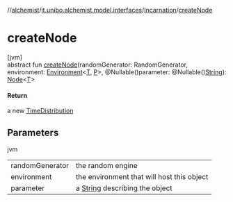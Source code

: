 //[alchemist](../../../index.md)/[it.unibo.alchemist.model.interfaces](../index.md)/[Incarnation](index.md)/[createNode](create-node.md)

# createNode

[jvm]\
abstract fun [createNode](create-node.md)(randomGenerator: RandomGenerator, environment: [Environment](../-environment/index.md)<[T](../-action/index.md), [P](../../it.unibo.alchemist.core.interfaces/-simulation/index.md)>, @Nullable()parameter: @Nullable()[String](https://docs.oracle.com/javase/8/docs/api/java/lang/String.html)): [Node](../-node/index.md)<[T](../-action/index.md)>

#### Return

a new [TimeDistribution](../-time-distribution/index.md)

## Parameters

jvm

| | |
|---|---|
| randomGenerator | the random engine |
| environment | the environment that will host this object |
| parameter | a [String](https://docs.oracle.com/javase/8/docs/api/java/lang/String.html) describing the object |
